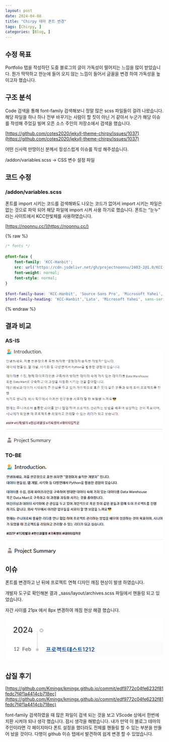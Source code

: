 ```yaml
---
layout: post
date: 2024-04-08
title: "Chirpy 테마 폰트 변경"
tags: [Chirpy, ]
categories: [Blog, ]
---
```

## 수정 목표


Portfolio 탭을 작성하던 도중 블로그의 글이 가독성이 떨어지는 느낌을 많이 받았습니다.
뭔가 딱딱하고 한눈에 들어 오지 않는 느낌이 들어서 글꼴을 변경 하여 가독성을 높이고자 했습니다.


## 구조 분석


Code 검색을 통해 font-family 검색해보니 정말 많은 scss 파일들이 걸려 나왔습니다.
해당 파일을 하나 하나 전부 바꾸기는 사람이 할 짓이 아닌 거 같아서 누군가 해당 이슈를 작성해 주었길 빌며 오픈 소스 주인의 저장소에서 검색을 했습니다.  


[https://github.com/cotes2020/jekyll-theme-chirpy/issues/1037](https://github.com/cotes2020/jekyll-theme-chirpy/issues/1037)


어떤 신사력 만땅이신 분께서 정성스럽게 이슈를 작성 해주셨습니다. 



/addon/variables.scss → CSS 변수 설정 파일 


## 코드 수정


### /addon/variables.scss


폰트를 import 시키는 코드를 검색해봐도 나오는 코드가 없어서 import 시키는 파일은 없는 것으로 파악 되어 해당 파일에 import 시켜 사용 하기로 했습니다.
폰트는 “눈누” 라는 사이트에서  KCC한빛체를 사용하였습니다.


[https://noonnu.cc/](https://noonnu.cc/)


{% raw %}
```scss
/* fonts */

@font-face {
    font-family: 'KCC-Hanbit';
    src: url('https://cdn.jsdelivr.net/gh/projectnoonnu/2403-2@1.0/KCC-Hanbit.woff2') format('woff2');
    font-weight: normal;
    font-style: normal;
}

$font-family-base: 'KCC-Hanbit', 'Source Sans Pro', 'Microsoft Yahei', sans-serif !default;
$font-family-heading: 'KCC-Hanbit','Lato', 'Microsoft Yahei', sans-serif !default;

```
{% endraw %}


## 결과 비교


### AS-IS


![0](/assets/img/2024-04-08-Chirpy-테마-폰트-변경.md/0.png)


### TO-BE


![1](/assets/img/2024-04-08-Chirpy-테마-폰트-변경.md/1.png)


## 이슈


폰트를 변경하고 난 뒤에 프로젝트 연혁 디자인 깨짐 현상이 발생 하였습니다.


개발자 도구로 확인해본 결과 _sass/layout/archives.scss 파일에서 핸들링 되고 있었습니다.


자간 사이를 21px 에서 8px 변경하여 깨짐 현상 해결 했습니다.


![2](/assets/img/2024-04-08-Chirpy-테마-폰트-변경.md/2.png)


## 삽질 후기


[https://github.com/Kmingx/kmingx.github.io/commit/edf9772c04fe6232f81fedc7f4f1a4414cb718ec](https://github.com/Kmingx/kmingx.github.io/commit/edf9772c04fe6232f81fedc7f4f1a4414cb718ec)


font-family 검색하였을 때 많은 파일이 검색 되는 것을 보고 VScode 상에서 한번에 치환 시켜야 되나 생각 했습니다. 잠시 생각을 해봤습니다. 내가 만약 이 블로그 테마의 주인이라면 각 페이지마다 폰트 설정을 했더라도 전체를 핸들링 할 수 있는 부분을 만들어 놨을 것이다.
다행이 github 이슈 탭에서 발견하여 쉽게 변경 할 수 있었습니다.


